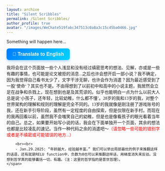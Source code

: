 ```yaml
---
layout: archive
title: "Silent Scribbles"
permalink: /Silent Scribbles/
author_profile: true
avatar: "/images/WeChate519fabc347513c0a8a3c15c45ba0466.jpg"
---
```


Something will happen here...

<button id="translateButton" 
        style="
        background: linear-gradient(135deg, #007BFF, #00D4FF);
        border: none;
        color: white;
        padding: 10px 20px;
        font-size: 16px;
        font-weight: bold;
        border-radius: 8px;
        cursor: pointer;
        transition: all 0.3s ease-in-out;
        box-shadow: 0 4px 8px rgba(0, 123, 255, 0.3);
        ">
    🔄 Translate to English
</button>

<div id="content">
    <span style="font-family: 'KaiTi';">
        我将会在这个页面放一些个人浅显和没有经过缜密思考的想法、见解，亦或是一些有趣的事情，也可能是论文被拒的消息...之后也许会想开启一部小说？我不确定，因为我觉得自己看书太少了，文字干涉无聊，也许会作为消遣？因为最近感受到了一股’使命‘？其实也不是。不由得想到了以前初中和高中的小说主题，我居然会立足在战争和杀戮上，现在想到也是及其荒谬的。似乎也能明白一点为什么以前大人总是说‘小孩子，还年轻，比较幼稚，什么都不懂’。28岁的我和13岁的我，对整个世界架构的理解和规则的理解是完全不同的。13岁的我就像是刚注册了游戏账号的我，还在新手引导阶段，虽然有一定程度的自由探索，但是仅限在新手村。而现在的我再回看以前，虽然我不会嗤笑自己的幼稚，但是也是像看孩子的眼光看着当年的自己。总之，如果要开始写小说的话，我会在下面单独开一个页面，其余的想法也都是比较凌乱的速记。当作一种代码之余的消遣吧～<span style="color: red;">（请忽略一些可能的错别字或者是不缜密或可能错误的地方...）</span>

        <br><br>
        - Jan.29.2025: “年龄越大，经验越丰富。” 我们可以举出局部最优的例子来推翻这样的话语，还有就是RELU function中，负数为0也可以来推翻这样话，用梯度消失来反驳。没想到哲学真的能够囊括一切，有趣。（注：这里的哲学指的是普世哲理）。
    </span>
</div>

<script>
document.addEventListener("DOMContentLoaded", function() {
    let translateButton = document.getElementById("translateButton");
    let contentElement = document.getElementById("content");
    let originalHTML = contentElement.innerHTML; // Save original content with formatting
    let isTranslated = false;

    translateButton.addEventListener("click", async function() {
        if (!isTranslated) {
            let originalText = contentElement.innerText.trim(); // Trim spaces
            let url = `https://translate.googleapis.com/translate_a/single?client=gtx&sl=zh-CN&tl=en&dt=t&q=${encodeURIComponent(originalText.slice(0, 5000))}`;
            
            try {
                let response = await fetch(url);
                let data = await response.json();
                let translatedText = data[0].map(item => item[0]).join("");

                // Replace only the text, preserving structure
                contentElement.innerHTML = `<span style="font-family: 'Arial';">${translatedText}</span>`; 
                translateButton.innerText = "🔄 Back to Chinese";
                isTranslated = true;
            } catch (error) {
                console.error("Translation failed:", error);
            }
        } else {
            contentElement.innerHTML = originalHTML; // Restore original content
            translateButton.innerText = "🔄 Translate to English";
            isTranslated = false;
        }
    });
});
</script>


<section id="comments">
  <script src="https://utteranc.es/client.js"
          repo="RuohanLixyf/RuohanLixyf.github.io"
          issue-term="pathname"
          theme="github-light"
          crossorigin="anonymous"
          async>
  </script>
</section>
